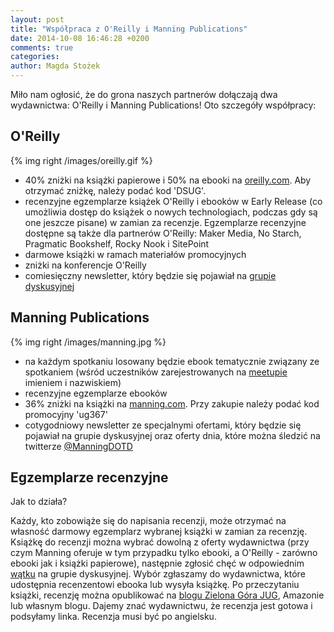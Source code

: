 ```yaml
---
layout: post
title: "Współpraca z O'Reilly i Manning Publications"
date: 2014-10-08 16:46:28 +0200
comments: true
categories: 
author: Magda Stożek
---
```

Miło nam ogłosić, że do grona naszych partnerów dołączają dwa wydawnictwa: O'Reilly i Manning Publications! Oto szczegóły współpracy:

O'Reilly
---------
{% img right /images/oreilly.gif %}

- 40% zniżki na książki papierowe i 50% na ebooki na <a href="http://www.oreilly.com" target="_blank">oreilly.com</a>. Aby otrzymać zniżkę, należy podać kod 'DSUG'.
- recenzyjne egzemplarze książek O'Reilly i ebooków w Early Release (co umożliwia dostęp do książek o nowych technologiach, podczas gdy są one jeszcze pisane) w zamian za recenzje. Egzemplarze recenzyjne dostępne są także dla partnerów O'Reilly: Maker Media, No Starch, Pragmatic Bookshelf, Rocky Nook i SitePoint
- darmowe książki w ramach materiałów promocyjnych
- zniżki na konferencje O'Reilly
- comiesięczny newsletter, który będzie się pojawiał na <a href="http://jug.zgora.pl/forum" target="_blank">grupie dyskusyjnej</a>

<!-- more -->

Manning Publications
--------
{% img right /images/manning.jpg %}

- na każdym spotkaniu losowany będzie ebook tematycznie związany ze spotkaniem (wśród uczestników zarejestrowanych na <a href="http://www.meetup.com/Zielona-Gora-JUG/" target="_blank">meetupie</a> imieniem i nazwiskiem)
- recenzyjne egzemplarze ebooków
- 36% zniżki na książki na <a href="http://manning.com" target="_blank">manning.com</a>. Przy zakupie należy podać kod promocyjny 'ug367'
- cotygodniowy newsletter ze specjalnymi ofertami, który będzie się pojawiał na grupie dyskusyjnej oraz oferty dnia, które można śledzić na twitterze <a href="http://twitter.com/ManningDOTD" target="_blank">@ManningDOTD</a>

Egzemplarze recenzyjne
--------
Jak to działa?

Każdy, kto zobowiąże się do napisania recenzji, może otrzymać na własność darmowy egzemplarz wybranej książki w zamian za recenzję. Książkę do recenzji można wybrać dowolną z oferty wydawnictwa (przy czym Manning oferuje w tym przypadku tylko ebooki, a O'Reilly - zarówno ebooki jak i książki papierowe), następnie zgłosić chęć w odpowiednim <a href="http://jug.zgora.pl/forum">wątku</a> na grupie dyskusyjnej. Wybór zgłaszamy do wydawnictwa, które udostępnia recenzentowi ebooka lub wysyła książkę. Po przeczytaniu książki, recenzję można opublikować na <a href="http://jug.zgora.pl">blogu Zielona Góra JUG</a>, Amazonie lub własnym blogu. Dajemy znać wydawnictwu, że recenzja jest gotowa i podsyłamy linka. Recenzja musi być po angielsku.

